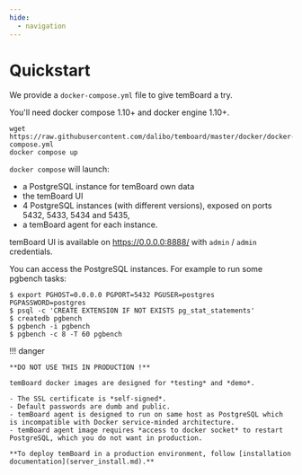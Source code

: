 ```yaml
---
hide:
  - navigation
---
```


<h1>Quickstart</h1>

We provide a `docker-compose.yml` file to give temBoard a try.

You'll need docker compose 1.10+ and docker engine 1.10+.

``` console
wget https://raw.githubusercontent.com/dalibo/temboard/master/docker/docker-compose.yml
docker compose up
```

`docker compose` will launch:

- a PostgreSQL instance for temBoard own data
- the temBoard UI
- 4 PostgreSQL instances (with different versions), exposed on ports 5432, 5433, 5434 and 5435,
- a temBoard agent for each instance.

temBoard UI is available on <https://0.0.0.0:8888/> with `admin` / `admin`
credentials.

You can access the PostgreSQL instances. For example to run some pgbench tasks:

``` console
$ export PGHOST=0.0.0.0 PGPORT=5432 PGUSER=postgres PGPASSWORD=postgres
$ psql -c 'CREATE EXTENSION IF NOT EXISTS pg_stat_statements'
$ createdb pgbench
$ pgbench -i pgbench
$ pgbench -c 8 -T 60 pgbench
```

!!! danger

    **DO NOT USE THIS IN PRODUCTION !**

    temBoard docker images are designed for *testing* and *demo*.

    - The SSL certificate is *self-signed*.
    - Default passwords are dumb and public.
    - temBoard agent is designed to run on same host as PostgreSQL which is incompatible with Docker service-minded architecture.
    - temBoard agent image requires *access to docker socket* to restart PostgreSQL, which you do not want in production.

    **To deploy temBoard in a production environment, follow [installation documentation](server_install.md).**
